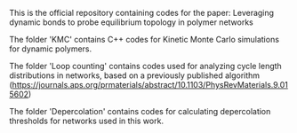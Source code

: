 This is the official repository containing codes for the paper: Leveraging dynamic bonds to probe equilibrium topology in polymer networks

The folder 'KMC' contains C++ codes for Kinetic Monte Carlo simulations for dynamic polymers. 

The folder 'Loop counting' contains codes used for analyzing cycle length distributions in networks, based on a previously published algorithm (https://journals.aps.org/prmaterials/abstract/10.1103/PhysRevMaterials.9.015602)

The folder 'Depercolation' contains codes for calculating depercolation thresholds for networks used in this work. 
